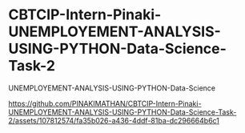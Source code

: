 # CBTCIP-Intern-Pinaki-UNEMPLOYEMENT-ANALYSIS-USING-PYTHON-Data-Science-Task-2
UNEMPLOYEMENT-ANALYSIS-USING-PYTHON-Data-Science


https://github.com/PINAKIMATHAN/CBTCIP-Intern-Pinaki-UNEMPLOYEMENT-ANALYSIS-USING-PYTHON-Data-Science-Task-2/assets/107812574/fa35b026-a436-4ddf-81ba-dc296664b6c1

